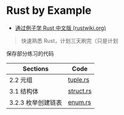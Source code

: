 # Rust by Example

- [通过例子学 Rust 中文版 (rustwiki.org)](https://rustwiki.org/zh-CN/rust-by-example/)

> 快速熟悉 Rust，计划三天刷完（只是计划

保存部分练习的代码

| Sections           | Code                     |
| ------------------ | ------------------------ |
| 2.2 元组           | [tuple.rs](./tuple.rs)   |
| 3.1 结构体         | [struct.rs](./struct.rs) |
| 3.2.3 枚举创建链表 | [enum.rs](./enum.rs)     |

